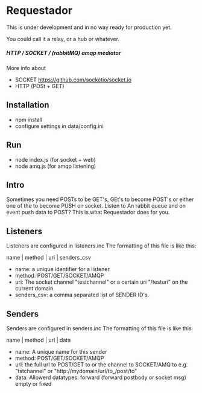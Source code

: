 # Requestador #
This is under development and in no way ready for production yet.


You could call it a relay, or a hub or whatever.
##### HTTP / SOCKET / (rabbitMQ) amqp mediator #####

More info about
* SOCKET https://github.com/socketio/socket.io
* HTTP (POSt + GET)


## Installation ##
* npm install
* configure settings in data/config.ini

## Run ##
* node index.js (for socket + web)
* node amq.js (for amqp listening)

## Intro ##
Sometimes you need POSTs to be GET's, GEt's to become POST's or
either one of the to become PUSH on socket.
Listen to An rabbit queue and on event push data to POST?
This is what Requestador does for you.

## Listeners ##
Listeners are configured in listeners.inc
The formatting of this file is like this:

name | method | uri | senders_csv

* name: a unique identifier for a listener
* method:  POST/GET/SOCKET/AMQP
* uri: The socket channel "testchannel" or a certain uri "/testuri" on the current domain.
* senders_csv: a comma separated list of SENDER ID's.

## Senders ##
Senders are configured in senders.inc
The formatting of this file is like this:

name | method | url | data
* name: A unique name for this sender
* method: POST/GET/SOCKET/AMQP
* url: the full url to POST/GET to or the channel to SOCKET/AMQ to
e.g. "tstchannel" or "http://mydomain/url/to_/post/to"
* data: Allowerd datatypes: forward (forward postbody or socket msg) empty or fixed
